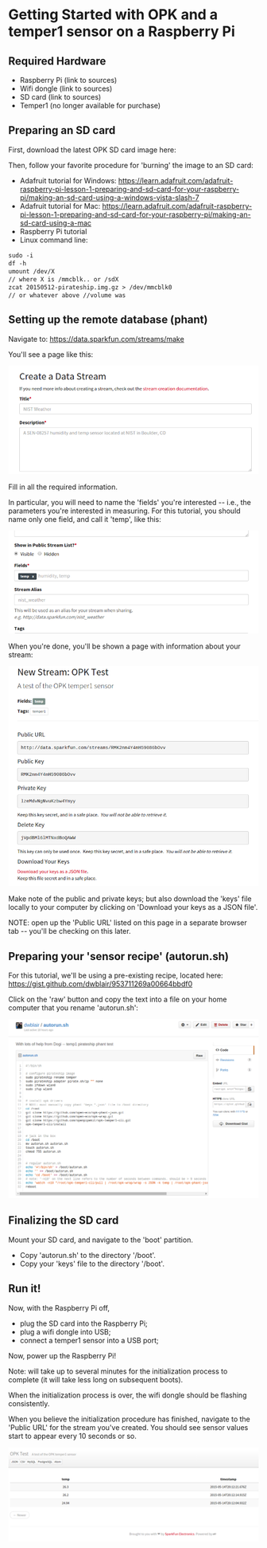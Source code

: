 # Getting Started with OPK and a temper1 sensor on a Raspberry Pi

## Required Hardware

- Raspberry Pi (link to sources)
- Wifi dongle (link to sources)
- SD card (link to sources)
- Temper1 (no longer available for purchase)

## Preparing an SD card

First, download the latest OPK SD card image here:

Then, follow your favorite procedure for 'burning' the image to an SD card:  
- Adafruit tutorial for Windows: https://learn.adafruit.com/adafruit-raspberry-pi-lesson-1-preparing-and-sd-card-for-your-raspberry-pi/making-an-sd-card-using-a-windows-vista-slash-7
- Adafruit tutorial for Mac: https://learn.adafruit.com/adafruit-raspberry-pi-lesson-1-preparing-and-sd-card-for-your-raspberry-pi/making-an-sd-card-using-a-mac
- Raspberry Pi tutorial
- Linux command line:

```
sudo -i
df -h
umount /dev/X
// where X is /mmcblk.. or /sdX
zcat 20150512-pirateship.img.gz > /dev/mmcblk0
// or whatever above //volume was
```

## Setting up the remote database (phant)

Navigate to: https://data.sparkfun.com/streams/make

You'll see a page like this:

<img src="./sparkfun.png">

Fill in all the required information.  

In particular, you will need to name the 'fields' you're interested -- i.e., the parameters you're interested in measuring.  For this tutorial, you should name only one field, and call it 'temp', like this:

<img src="./fields2.png">

When you're done, you'll be shown a page with information about your stream:

<img src="./phant1.png">

Make note of the public and private keys; but also download the 'keys' file locally to your computer by clicking on 'Download your keys as a JSON file'.

NOTE: open up the 'Public URL' listed on this page in a separate browser tab -- you'll be checking on this later.

## Preparing your 'sensor recipe' (autorun.sh)

For this tutorial, we'll be using a pre-existing recipe, located here: https://gist.github.com/dwblair/953711269a00664bbdf0

Click on the 'raw' button and copy the text into a file on your home computer that you rename 'autorun.sh':

<img src="./gist-raw.png">

## Finalizing the SD card

Mount your SD card, and navigate to the 'boot' partition.

- Copy 'autorun.sh' to the directory '/boot'.
- Copy your 'keys' file to the directory '/boot'.

## Run it!

Now, with the Raspberry Pi off,

- plug the SD card into the Raspberry Pi;
- plug a wifi dongle into USB;
- connect a temper1 sensor into a USB port;

Now, power up the Raspberry Pi!

Note: will take up to several minutes for the initialization process to complete (it will take less long on subsequent boots).

When the initialization process is over, the wifi dongle should be flashing consistently.  

When you believe the initialization procedure has finished, navigate to the 'Public URL' for the stream you've created.  You should see sensor values start to appear every 10 seconds or so.

<img src="./success.png">
